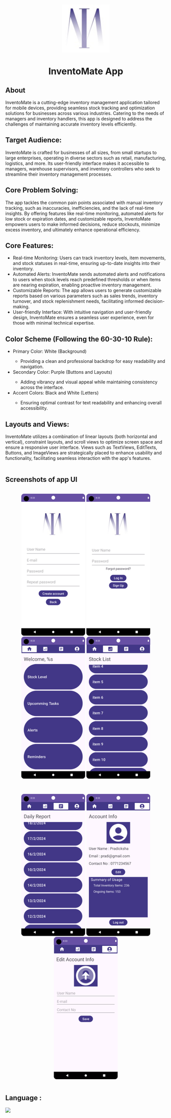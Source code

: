 <p align="center">
    <a>
    <img src="/app/src/main/res/drawable/pradi_logo.jpg" width="150" height="150"/>
    </a>
    <h1 align="center">InventoMate App</h1>
</p>

## About
InventoMate is a cutting-edge inventory management application tailored for mobile devices, providing seamless stock tracking and optimization solutions for businesses across various industries. Catering to the needs of managers and inventory handlers, this app is designed to address the challenges of maintaining accurate inventory levels efficiently.

## Target Audience:
InventoMate is crafted for businesses of all sizes, from small startups to large enterprises, operating in diverse sectors such as retail, manufacturing, logistics, and more. Its user-friendly interface makes it accessible to managers, warehouse supervisors, and inventory controllers who seek to streamline their inventory management processes.

## Core Problem Solving:
The app tackles the common pain points associated with manual inventory tracking, such as inaccuracies, inefficiencies, and the lack of real-time insights. By offering features like real-time monitoring, automated alerts for low stock or expiration dates, and customizable reports, InventoMate empowers users to make informed decisions, reduce stockouts, minimize excess inventory, and ultimately enhance operational efficiency.

## Core Features:
<ul>
<li>Real-time Monitoring: Users can track inventory levels, item movements, and stock statuses in real-time, ensuring up-to-date insights into their inventory.</li>
<li>Automated Alerts: InventoMate sends automated alerts and notifications to users when stock levels reach predefined thresholds or when items are nearing expiration, enabling proactive inventory management.</li>
<li>Customizable Reports: The app allows users to generate customizable reports based on various parameters such as sales trends, inventory turnover, and stock replenishment needs, facilitating informed decision-making.</li>
<li>User-friendly Interface: With intuitive navigation and user-friendly design, InventoMate ensures a seamless user experience, even for those with minimal technical expertise.</li>
</ul>
<h2>Color Scheme (Following the 60-30-10 Rule):</h2>
<ul>
<li>Primary Color: White (Background) </li>
<ul>
<li>Providing a clean and professional backdrop for easy readability and navigation.</li></ul>
<li>Secondary Color: Purple (Buttons and Layouts) </li>
<ul>
<li>Adding vibrancy and visual appeal while maintaining consistency across the interface.</li></ul>
<li>Accent Colors: Black and White (Letters) </li>
<ul>
<li>Ensuring optimal contrast for text readability and enhancing overall accessibility.</li></ul>
</ul>

## Layouts and Views:
InventoMate utilizes a combination of linear layouts (both horizontal and vertical), constraint layouts, and scroll views to optimize screen space and ensure a responsive user interface. Views such as TextViews, EditTexts, Buttons, and ImageViews are strategically placed to enhance usability and functionality, facilitating seamless interaction with the app's features.
<br><br>

## Screenshots of app UI

<div style="display:flex;">
  <p align="center">
<img src="UI/1.png" width="200">
<img src="UI/2.png" width="200">
<img src="UI/3.png" width="200">
<img src="UI/4.png" width="200">
    </p>

</div>
<br>
<div style="display:flex;">
  <p align="center">
<img src="UI/5.png" width="200">
<img src="UI/6.png" width="200">
<img src="UI/7.png" width="200">
    </p>
</div>

## Language : 
<p><img src="https://skillicons.dev/icons?i=kotlin" width=40></p>
